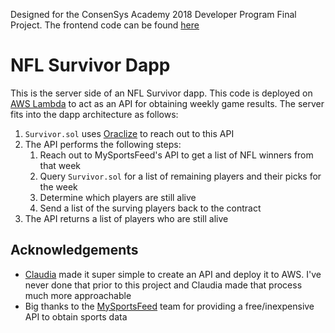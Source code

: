 Designed for the ConsenSys Academy 2018 Developer Program Final Project. The frontend code can be found [here](https://github.com/mds1/survivor-frontend)

# NFL Survivor Dapp
This is the server side of an NFL Survivor dapp. This code is deployed on [AWS Lambda](https://aws.amazon.com/lambda/) to act as an API for obtaining weekly game results. The server fits into the dapp architecture as follows:
1. `Survivor.sol` uses [Oraclize](http://www.oraclize.it/) to reach out to this API
2. The API performs the following steps:
    1. Reach out to MySportsFeed's API to get a list of NFL winners from that week
    2. Query `Survivor.sol` for a list of remaining players and their picks for the week
    3. Determine which players are still alive
    4. Send a list of the surving players back to the contract
3. The API returns a list of players who are still alive

## Acknowledgements
* [Claudia](https://claudiajs.com/) made it super simple to create an API and deploy it to AWS. I've never done that prior to this project and Claudia made that process much more approachable
* Big thanks to the [MySportsFeed](https://www.mysportsfeeds.com/) team for providing a free/inexpensive API to obtain sports data
